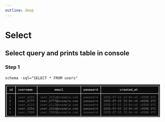 ```yaml
---
outline: deep
---
```


# Select
## Select query and prints table in console
### Step 1
```shell
schema -sql="SELECT * FROM users"
```
![table](../assets/table.png)
